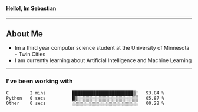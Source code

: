 #### Hello!, Im Sebastian


---
## About Me
- Im a third year computer science student at the University of Minnesota - Twin Cities
- I am currently learning about Artificial Intelligence and Machine Learning

---

### I've been working with
<!--START_SECTION:waka-->

```text
C        2 mins          ███████████████████████▒░   93.84 %
Python   0 secs          █▒░░░░░░░░░░░░░░░░░░░░░░░   05.87 %
Other    0 secs          ░░░░░░░░░░░░░░░░░░░░░░░░░   00.28 %
```

<!--END_SECTION:waka-->


